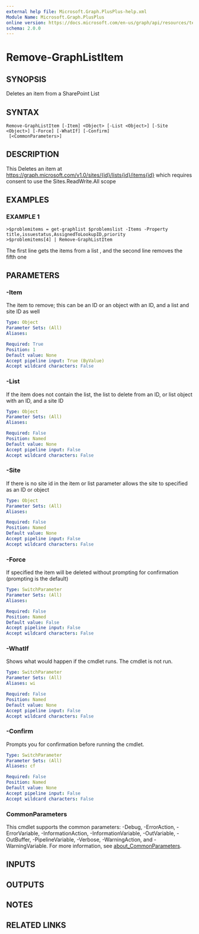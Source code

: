 ```yaml
---
external help file: Microsoft.Graph.PlusPlus-help.xml
Module Name: Microsoft.Graph.PlusPlus
online version: https://docs.microsoft.com/en-us/graph/api/resources/textcolumn?view=graph-rest-1.0
schema: 2.0.0
---
```


# Remove-GraphListItem

## SYNOPSIS
Deletes an item from a SharePoint List

## SYNTAX

```
Remove-GraphListItem [-Item] <Object> [-List <Object>] [-Site <Object>] [-Force] [-WhatIf] [-Confirm]
 [<CommonParameters>]
```

## DESCRIPTION
This Deletes an item at https://graph.microsoft.com/v1.0/sites/{id}/lists{id}/items{id}
which requires consent to use the Sites.ReadWrite.All scope

## EXAMPLES

### EXAMPLE 1
```
>$problemitems = get-graphlist $problemslist -Items -Property title,issuestatus,AssignedToLookupID,priority
>$problemitems[4] | Remove-GraphListItem
```

The first line gets the items from a list , and the second line removes the fifth one

## PARAMETERS

### -Item
The item to remove; this can be an ID or an object with an ID, and a list and site ID as well

```yaml
Type: Object
Parameter Sets: (All)
Aliases:

Required: True
Position: 1
Default value: None
Accept pipeline input: True (ByValue)
Accept wildcard characters: False
```

### -List
If the item does not contain the list, the list to delete from an ID, or list object with an ID, and a site ID

```yaml
Type: Object
Parameter Sets: (All)
Aliases:

Required: False
Position: Named
Default value: None
Accept pipeline input: False
Accept wildcard characters: False
```

### -Site
If there is no site id in the item or list parameter allows the site to specified as an ID or object

```yaml
Type: Object
Parameter Sets: (All)
Aliases:

Required: False
Position: Named
Default value: None
Accept pipeline input: False
Accept wildcard characters: False
```

### -Force
If specified the item will be deleted without prompting for confirmation (prompting is the default)

```yaml
Type: SwitchParameter
Parameter Sets: (All)
Aliases:

Required: False
Position: Named
Default value: False
Accept pipeline input: False
Accept wildcard characters: False
```

### -WhatIf
Shows what would happen if the cmdlet runs.
The cmdlet is not run.

```yaml
Type: SwitchParameter
Parameter Sets: (All)
Aliases: wi

Required: False
Position: Named
Default value: None
Accept pipeline input: False
Accept wildcard characters: False
```

### -Confirm
Prompts you for confirmation before running the cmdlet.

```yaml
Type: SwitchParameter
Parameter Sets: (All)
Aliases: cf

Required: False
Position: Named
Default value: None
Accept pipeline input: False
Accept wildcard characters: False
```

### CommonParameters
This cmdlet supports the common parameters: -Debug, -ErrorAction, -ErrorVariable, -InformationAction, -InformationVariable, -OutVariable, -OutBuffer, -PipelineVariable, -Verbose, -WarningAction, and -WarningVariable. For more information, see [about_CommonParameters](http://go.microsoft.com/fwlink/?LinkID=113216).

## INPUTS

## OUTPUTS

## NOTES

## RELATED LINKS
